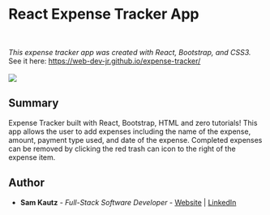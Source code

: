 
# React Expense Tracker App

<br>

_This expense tracker app was created with React, Bootstrap, and CSS3._
<br>
See it here: https://web-dev-jr.github.io/expense-tracker/
<br>
<br>
<image src="/public/images/expense-tracker.PNG">
  
## Summary
Expense Tracker built with React, Bootstrap, HTML and zero tutorials! This app allows the user to add expenses including the name of the expense, amount, payment type used, and date of the expense. Completed expenses can be removed by clicking the red trash can icon to the right of the expense item. 

## Author

* **Sam Kautz** - *Full-Stack Software Developer* - [Website](https://samkautzresume.dev/) | [LinkedIn](https://www.linkedin.com/in/sam-k-64455416a/)
